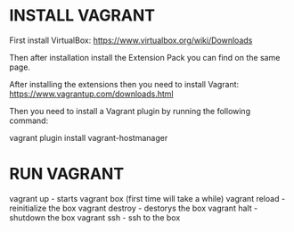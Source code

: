 INSTALL VAGRANT
==================

First install VirtualBox:
https://www.virtualbox.org/wiki/Downloads

Then after installation install the Extension Pack you can find 
on the same page.

After installing the extensions then you need to install Vagrant:
https://www.vagrantup.com/downloads.html

Then you need to install a Vagrant plugin by running the following command:

vagrant plugin install vagrant-hostmanager


RUN VAGRANT
===============

vagrant up   - starts vagrant box (first time will take a while)
vagrant reload  - reinitialize the box
vagrant destroy  - destorys the box
vagrant halt - shutdown the box
vagrant ssh - ssh to the box


